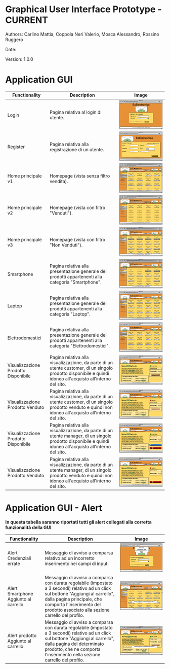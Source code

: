 # Graphical User Interface Prototype - CURRENT

Authors: Carlino Mattia, Coppola Neri Valerio, Mosca Alessandro, Rossino Ruggero

Date:

Version: 1.0.0

# Application GUI

| Functionality | Description | Image |
| ----------------- | ----------------- |:-----------:|
|Login| Pagina relativa al login di utente. | ![Login](images/gui/StartLogin.png) |
|Register| Pagina relativa alla registrazione di un utente. | ![Registrazione](images/gui/StartRegistrazione.png) |
|Home principale v1| Homepage (vista senza filtro vendita). | ![HomePageAll](images/gui/HomeTutti.png) |
|Home principale v2| Homepage (vista con filtro "Venduti"). | ![HomePageSoldYes](images/gui/HomeVenduti.png) |
|Home principale v3| Homepage (vista con filtro "Non Venduti").| ![HomePageSoldNo](images/gui/HomeNonVenduti.png) |
|Smartphone| Pagina relativa alla presentazione generale dei prodotti appartenenti alla categoria "Smartphone". | ![Smartphone](images/gui/Smartphone.png) |
|Laptop| Pagina relativa alla presentazione generale dei prodotti appartenenti alla categoria "Laptop". | ![Laptop](images/gui/Laptop.png) |
|Elettrodomestici| Pagina relativa alla presentazione generale dei prodotti appartenenti alla categoria "Elettrodomestici". | ![Elettrodomestici](images/gui/Elettrodomestici.png) |
|Visualizzazione Prodotto Disponibile| Pagina relativa alla visualizzazione, da parte di un utente customer, di un singolo prodotto disponibile e quindi idoneo all'acquisto all'interno del sito. | ![ProdottoDisponibileCustomer](images/gui/ProdottoApertoDisponibile.png) |
|Visualizzazione Prodotto Venduto| Pagina relativa alla visualizzazione, da parte di un utente customer, di un singolo prodotto venduto e quindi non idoneo all'acquisto all'interno del sito. | ![ProdottoVendutoCustomer](images/gui/ProdottoApertoVenduto.png) |
|Visualizzazione Prodotto Disponibile| Pagina relativa alla visualizzazione, da parte di un utente manager, di un singolo prodotto disponibile e quindi idoneo all'acquisto all'interno del sito. | ![ProdottoDisponibileManager](images/gui/ProdottoApertoManagerDisponibile.png) |
|Visualizzazione Prodotto Venduto| Pagina relativa alla visualizzazione, da parte di un utente manager, di un singolo prodotto venduto e quindi non idoneo all'acquisto all'interno del sito. | ![ProdottoVendutoManager](images/gui/ProdottoApertoManagerVenduto.png) |

# Application GUI - Alert

**In questa tabella saranno riportati tutti gli alert collegati alla corretta funzionalità della GUI**

| Functionality | Description | Image |
| ----------------- | ----------------- |:-----------:|
| Alert Credenziali errate | Messaggio di avviso a comparsa relativo ad un incorretto inserimento nei campi di input. | ![CredenzialiErrate](images/gui/alert/AlertStartLoginErrore.png) |
| Alert Smartphone Aggiunto al carrello | Messaggio di avviso a comparsa con durata regolabile (impostato a 3 secondi) relativo ad un click sul bottone "Aggiungi al carrello", dalla pagina principale, che comporta l'inserimento del prodotto associato alla sezione carrello del profilo. | ![SmartphoneAggiunto](images/gui/alert/SmartphoneCarrello1.png) |
| Alert prodotto Aggiunto al carrello | Messaggio di avviso a comparsa con durata regolabile (impostato a 3 secondi) relativo ad un click sul bottone "Aggiungi al carrello", dalla pagina del determinato prodotto, che ne comporta l'inserimento nella sezione carrello del profilo. | ![ProdottoAggiunto](images/gui/alert/ProdottoApertoDisponibileCarrello.png) |
